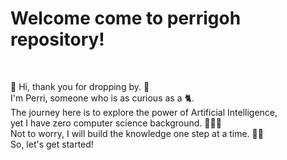 # Welcome come to perrigoh repository!  
</br>

👋 Hi, thank you for dropping by. 🤗  
I'm Perri, someone who is as curious as a 🐈.  
The journey here is to explore the power of Artificial Intelligence,  
yet I have zero computer science background. 🤦🏻‍♀  
Not to worry, I will build the knowledge one step at a time. 💪🏼  
So, let's get started!  
